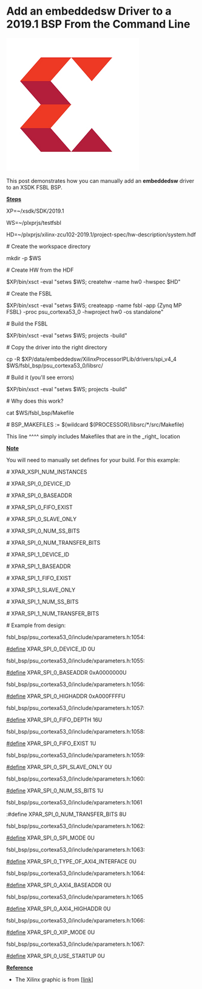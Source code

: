 # Add an embeddedsw Driver to a 2019.1 BSP From the Command Line

![Xilinx_logo](Xilinx_logo.png)

This post demonstrates how you can manually add an **embeddedsw** driver to an XSDK FSBL BSP.

**<u><span>Steps</span></u>**

XP=~/xsdk/SDK/2019.1

WS=~/plxprjs/testfsbl

HD=~/plxprjs/xilinx-zcu102-2019.1/project-spec/hw-description/system.hdf

\# Create the workspace directory

mkdir -p $WS

\# Create HW from the HDF

$XP/bin/xsct -eval "setws $WS; createhw -name hw0 -hwspec $HD"

\# Create the FSBL

$XP/bin/xsct -eval "setws $WS; createapp -name fsbl -app {Zynq MP FSBL} -proc psu\_cortexa53\_0 -hwproject hw0 -os standalone"

\# Build the FSBL

$XP/bin/xsct -eval "setws $WS; projects -build"

\# Copy the driver into the right directory

cp -R $XP/data/embeddedsw/XilinxProcessorIPLib/drivers/spi\_v4\_4 $WS/fsbl\_bsp/psu\_cortexa53\_0/libsrc/

\# Build it (you'll see errors)

$XP/bin/xsct -eval "setws $WS; projects -build"

\# Why does this work?

cat $WS/fsbl\_bsp/Makefile

\# BSP\_MAKEFILES := $(wildcard $(PROCESSOR)/libsrc/\*/src/Makefile)

This line ^^^^ simply includes Makefiles that are in the \_right\_ location

**<u><span>Note</span></u>**

You will need to manually set defines for your build. For this example:

\# XPAR\_XSPI\_NUM\_INSTANCES

\# XPAR\_SPI\_0\_DEVICE\_ID

\# XPAR\_SPI\_0\_BASEADDR

\# XPAR\_SPI\_0\_FIFO\_EXIST

\# XPAR\_SPI\_0\_SLAVE\_ONLY

\# XPAR\_SPI\_0\_NUM\_SS\_BITS

\# XPAR\_SPI\_0\_NUM\_TRANSFER\_BITS

\# XPAR\_SPI\_1\_DEVICE\_ID

\# XPAR\_SPI\_1\_BASEADDR

\# XPAR\_SPI\_1\_FIFO\_EXIST

\# XPAR\_SPI\_1\_SLAVE\_ONLY

\# XPAR\_SPI\_1\_NUM\_SS\_BITS

\# XPAR\_SPI\_1\_NUM\_TRANSFER\_BITS

\# Example from design:

fsbl\_bsp/psu\_cortexa53\_0/include/xparameters.h:1054:

[#define](https://www.centennialsoftwaresolutions.com/blog/hashtags/define) XPAR\_SPI\_0\_DEVICE\_ID 0U

fsbl\_bsp/psu\_cortexa53\_0/include/xparameters.h:1055:

[#define](https://www.centennialsoftwaresolutions.com/blog/hashtags/define) XPAR\_SPI\_0\_BASEADDR 0xA0000000U

fsbl\_bsp/psu\_cortexa53\_0/include/xparameters.h:1056:

[#define](https://www.centennialsoftwaresolutions.com/blog/hashtags/define) XPAR\_SPI\_0\_HIGHADDR 0xA000FFFFU

fsbl\_bsp/psu\_cortexa53\_0/include/xparameters.h:1057:

[#define](https://www.centennialsoftwaresolutions.com/blog/hashtags/define) XPAR\_SPI\_0\_FIFO\_DEPTH 16U

fsbl\_bsp/psu\_cortexa53\_0/include/xparameters.h:1058:

[#define](https://www.centennialsoftwaresolutions.com/blog/hashtags/define) XPAR\_SPI\_0\_FIFO\_EXIST 1U

fsbl\_bsp/psu\_cortexa53\_0/include/xparameters.h:1059:

[#define](https://www.centennialsoftwaresolutions.com/blog/hashtags/define) XPAR\_SPI\_0\_SPI\_SLAVE\_ONLY 0U

fsbl\_bsp/psu\_cortexa53\_0/include/xparameters.h:1060:

[#define](https://www.centennialsoftwaresolutions.com/blog/hashtags/define) XPAR\_SPI\_0\_NUM\_SS\_BITS 1U

fsbl\_bsp/psu\_cortexa53\_0/include/xparameters.h:1061

:#define XPAR\_SPI\_0\_NUM\_TRANSFER\_BITS 8U

fsbl\_bsp/psu\_cortexa53\_0/include/xparameters.h:1062:

[#define](https://www.centennialsoftwaresolutions.com/blog/hashtags/define) XPAR\_SPI\_0\_SPI\_MODE 0U

fsbl\_bsp/psu\_cortexa53\_0/include/xparameters.h:1063:

[#define](https://www.centennialsoftwaresolutions.com/blog/hashtags/define) XPAR\_SPI\_0\_TYPE\_OF\_AXI4\_INTERFACE 0U

fsbl\_bsp/psu\_cortexa53\_0/include/xparameters.h:1064:

[#define](https://www.centennialsoftwaresolutions.com/blog/hashtags/define) XPAR\_SPI\_0\_AXI4\_BASEADDR 0U

fsbl\_bsp/psu\_cortexa53\_0/include/xparameters.h:1065

[#define](https://www.centennialsoftwaresolutions.com/blog/hashtags/define) XPAR\_SPI\_0\_AXI4\_HIGHADDR 0U

fsbl\_bsp/psu\_cortexa53\_0/include/xparameters.h:1066:

[#define](https://www.centennialsoftwaresolutions.com/blog/hashtags/define) XPAR\_SPI\_0\_XIP\_MODE 0U

fsbl\_bsp/psu\_cortexa53\_0/include/xparameters.h:1067:

[#define](https://www.centennialsoftwaresolutions.com/blog/hashtags/define) XPAR\_SPI\_0\_USE\_STARTUP 0U

**<u><span>Reference</span></u>**

-   The Xilinx graphic is from \[[link](http://pbs.twimg.com/profile_images/535545777020338176/pEWdIYq__400x400.png)\]